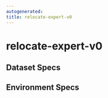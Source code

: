 ```yaml
---
autogenerated:
title: relocate-expert-v0
---
```

# relocate-expert-v0

## Dataset Specs

## Environment Specs

